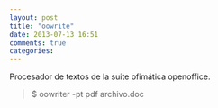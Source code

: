 ```yaml
---
layout: post
title: "oowrite"
date: 2013-07-13 16:51
comments: true
categories: 
---
```

Procesador de textos de la suite ofimática openoffice.

>$ oowriter -pt pdf archivo.doc

